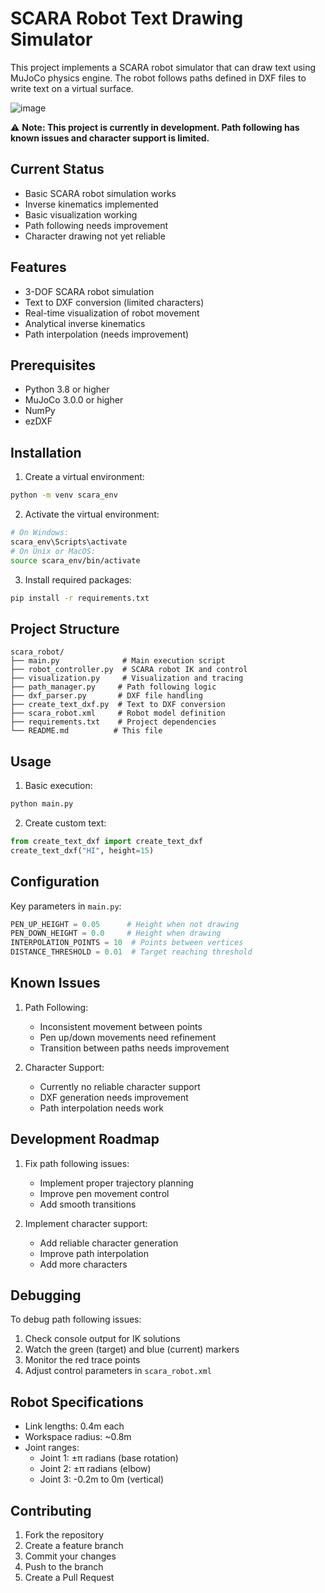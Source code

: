 # SCARA Robot Text Drawing Simulator

This project implements a SCARA robot simulator that can draw text using MuJoCo physics engine. The robot follows paths defined in DXF files to write text on a virtual surface.

![image](https://github.com/user-attachments/assets/b9112695-fa58-4438-941c-b78862ea359c)


⚠️ **Note: This project is currently in development. Path following has known issues and character support is limited.**

## Current Status

- Basic SCARA robot simulation works
- Inverse kinematics implemented
- Basic visualization working
- Path following needs improvement
- Character drawing not yet reliable

## Features

- 3-DOF SCARA robot simulation
- Text to DXF conversion (limited characters)
- Real-time visualization of robot movement
- Analytical inverse kinematics
- Path interpolation (needs improvement)

## Prerequisites

- Python 3.8 or higher
- MuJoCo 3.0.0 or higher
- NumPy
- ezDXF

## Installation

1. Create a virtual environment:
```bash
python -m venv scara_env
```

2. Activate the virtual environment:
```bash
# On Windows:
scara_env\Scripts\activate
# On Unix or MacOS:
source scara_env/bin/activate
```

3. Install required packages:
```bash
pip install -r requirements.txt
```

## Project Structure

```
scara_robot/
├── main.py              # Main execution script
├── robot_controller.py  # SCARA robot IK and control
├── visualization.py     # Visualization and tracing
├── path_manager.py     # Path following logic
├── dxf_parser.py       # DXF file handling
├── create_text_dxf.py  # Text to DXF conversion
├── scara_robot.xml     # Robot model definition
├── requirements.txt    # Project dependencies
└── README.md          # This file
```

## Usage

1. Basic execution:
```bash
python main.py
```

2. Create custom text:
```python
from create_text_dxf import create_text_dxf
create_text_dxf("HI", height=15)
```

## Configuration

Key parameters in `main.py`:
```python
PEN_UP_HEIGHT = 0.05      # Height when not drawing
PEN_DOWN_HEIGHT = 0.0     # Height when drawing
INTERPOLATION_POINTS = 10  # Points between vertices
DISTANCE_THRESHOLD = 0.01  # Target reaching threshold
```

## Known Issues

1. Path Following:
   - Inconsistent movement between points
   - Pen up/down movements need refinement
   - Transition between paths needs improvement

2. Character Support:
   - Currently no reliable character support
   - DXF generation needs improvement
   - Path interpolation needs work

## Development Roadmap

1. Fix path following issues:
   - Implement proper trajectory planning
   - Improve pen movement control
   - Add smooth transitions

2. Implement character support:
   - Add reliable character generation
   - Improve path interpolation
   - Add more characters

## Debugging

To debug path following issues:
1. Check console output for IK solutions
2. Watch the green (target) and blue (current) markers
3. Monitor the red trace points
4. Adjust control parameters in `scara_robot.xml`

## Robot Specifications

- Link lengths: 0.4m each
- Workspace radius: ~0.8m
- Joint ranges:
  - Joint 1: ±π radians (base rotation)
  - Joint 2: ±π radians (elbow)
  - Joint 3: -0.2m to 0m (vertical)

## Contributing

1. Fork the repository
2. Create a feature branch
3. Commit your changes
4. Push to the branch
5. Create a Pull Request


